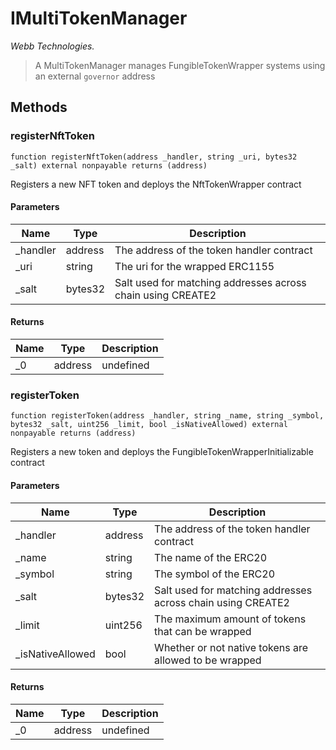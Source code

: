 # IMultiTokenManager

*Webb Technologies.*

> A MultiTokenManager manages FungibleTokenWrapper systems using an external `governor` address





## Methods

### registerNftToken

```solidity
function registerNftToken(address _handler, string _uri, bytes32 _salt) external nonpayable returns (address)
```

Registers a new NFT token and deploys the NftTokenWrapper contract



#### Parameters

| Name | Type | Description |
|---|---|---|
| _handler | address | The address of the token handler contract
| _uri | string | The uri for the wrapped ERC1155
| _salt | bytes32 | Salt used for matching addresses across chain using CREATE2

#### Returns

| Name | Type | Description |
|---|---|---|
| _0 | address | undefined

### registerToken

```solidity
function registerToken(address _handler, string _name, string _symbol, bytes32 _salt, uint256 _limit, bool _isNativeAllowed) external nonpayable returns (address)
```

Registers a new token and deploys the FungibleTokenWrapperInitializable contract



#### Parameters

| Name | Type | Description |
|---|---|---|
| _handler | address | The address of the token handler contract
| _name | string | The name of the ERC20
| _symbol | string | The symbol of the ERC20
| _salt | bytes32 | Salt used for matching addresses across chain using CREATE2
| _limit | uint256 | The maximum amount of tokens that can be wrapped
| _isNativeAllowed | bool | Whether or not native tokens are allowed to be wrapped

#### Returns

| Name | Type | Description |
|---|---|---|
| _0 | address | undefined





